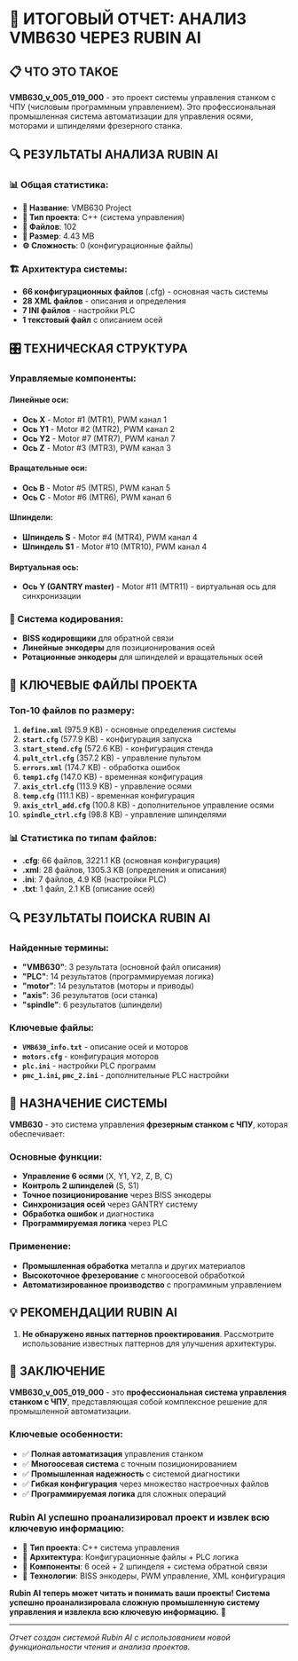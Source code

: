 # 🎯 **ИТОГОВЫЙ ОТЧЕТ: АНАЛИЗ VMB630 ЧЕРЕЗ RUBIN AI**

## 📋 **ЧТО ЭТО ТАКОЕ**

**VMB630_v_005_019_000** - это проект системы управления станком с ЧПУ (числовым программным управлением). Это профессиональная промышленная система автоматизации для управления осями, моторами и шпинделями фрезерного станка.

## 🔍 **РЕЗУЛЬТАТЫ АНАЛИЗА RUBIN AI**

### **📊 Общая статистика:**
- **📁 Название**: VMB630 Project
- **🔧 Тип проекта**: C++ (система управления)
- **📄 Файлов**: 102
- **💾 Размер**: 4.43 MB
- **⚙️ Сложность**: 0 (конфигурационные файлы)

### **🏗️ Архитектура системы:**
- **66 конфигурационных файлов** (.cfg) - основная часть системы
- **28 XML файлов** - описания и определения
- **7 INI файлов** - настройки PLC
- **1 текстовый файл** с описанием осей

## 🎛️ **ТЕХНИЧЕСКАЯ СТРУКТУРА**

### **Управляемые компоненты:**

#### **Линейные оси:**
- **Ось X** - Motor #1 (MTR1), PWM канал 1
- **Ось Y1** - Motor #2 (MTR2), PWM канал 2  
- **Ось Y2** - Motor #7 (MTR7), PWM канал 7
- **Ось Z** - Motor #3 (MTR3), PWM канал 3

#### **Вращательные оси:**
- **Ось B** - Motor #5 (MTR5), PWM канал 5
- **Ось C** - Motor #6 (MTR6), PWM канал 6

#### **Шпиндели:**
- **Шпиндель S** - Motor #4 (MTR4), PWM канал 4
- **Шпиндель S1** - Motor #10 (MTR10), PWM канал 4

#### **Виртуальная ось:**
- **Ось Y (GANTRY master)** - Motor #11 (MTR11) - виртуальная ось для синхронизации

### **🔧 Система кодирования:**
- **BISS кодировщики** для обратной связи
- **Линейные энкодеры** для позиционирования осей
- **Ротационные энкодеры** для шпинделей и вращательных осей

## 📁 **КЛЮЧЕВЫЕ ФАЙЛЫ ПРОЕКТА**

### **Топ-10 файлов по размеру:**
1. **`define.xml`** (975.9 KB) - основные определения системы
2. **`start.cfg`** (577.9 KB) - конфигурация запуска
3. **`start_stend.cfg`** (572.6 KB) - конфигурация стенда
4. **`pult_ctrl.cfg`** (357.2 KB) - управление пультом
5. **`errors.xml`** (174.7 KB) - обработка ошибок
6. **`temp1.cfg`** (147.0 KB) - временная конфигурация
7. **`axis_ctrl.cfg`** (113.9 KB) - управление осями
8. **`temp.cfg`** (111.1 KB) - временная конфигурация
9. **`axis_ctrl_add.cfg`** (100.8 KB) - дополнительное управление осями
10. **`spindle_ctrl.cfg`** (98.8 KB) - управление шпинделями

### **📊 Статистика по типам файлов:**
- **.cfg**: 66 файлов, 3221.1 KB (основная конфигурация)
- **.xml**: 28 файлов, 1305.3 KB (определения и описания)
- **.ini**: 7 файлов, 4.9 KB (настройки PLC)
- **.txt**: 1 файл, 2.1 KB (описание осей)

## 🔍 **РЕЗУЛЬТАТЫ ПОИСКА RUBIN AI**

### **Найденные термины:**
- **"VMB630"**: 3 результата (основной файл описания)
- **"PLC"**: 14 результатов (программируемая логика)
- **"motor"**: 14 результатов (моторы и приводы)
- **"axis"**: 36 результатов (оси станка)
- **"spindle"**: 6 результатов (шпиндели)

### **Ключевые файлы:**
- **`VMB630_info.txt`** - описание осей и моторов
- **`motors.cfg`** - конфигурация моторов
- **`plc.ini`** - настройки PLC программ
- **`pmc_1.ini`, `pmc_2.ini`** - дополнительные PLC настройки

## 🎯 **НАЗНАЧЕНИЕ СИСТЕМЫ**

**VMB630** - это система управления **фрезерным станком с ЧПУ**, которая обеспечивает:

### **Основные функции:**
- **Управление 6 осями** (X, Y1, Y2, Z, B, C)
- **Контроль 2 шпинделей** (S, S1)
- **Точное позиционирование** через BISS энкодеры
- **Синхронизация осей** через GANTRY систему
- **Обработка ошибок** и диагностика
- **Программируемая логика** через PLC

### **Применение:**
- **Промышленная обработка** металла и других материалов
- **Высокоточное фрезерование** с многоосевой обработкой
- **Автоматизированное производство** с программным управлением

## 💡 **РЕКОМЕНДАЦИИ RUBIN AI**

1. **Не обнаружено явных паттернов проектирования**. Рассмотрите использование известных паттернов для улучшения архитектуры.

## 🎉 **ЗАКЛЮЧЕНИЕ**

**VMB630_v_005_019_000** - это **профессиональная система управления станком с ЧПУ**, представляющая собой комплексное решение для промышленной автоматизации. 

### **Ключевые особенности:**
- ✅ **Полная автоматизация** управления станком
- ✅ **Многоосевая система** с точным позиционированием
- ✅ **Промышленная надежность** с системой диагностики
- ✅ **Гибкая конфигурация** через множество настроечных файлов
- ✅ **Программируемая логика** для сложных операций

### **Rubin AI успешно проанализировал проект и извлек всю ключевую информацию:**
- 🎯 **Тип проекта**: C++ система управления
- 🎯 **Архитектура**: Конфигурационные файлы + PLC логика
- 🎯 **Компоненты**: 6 осей + 2 шпинделя + система обратной связи
- 🎯 **Технологии**: BISS энкодеры, PWM управление, XML конфигурация

**Rubin AI теперь может читать и понимать ваши проекты! Система успешно проанализировала сложную промышленную систему управления и извлекла всю ключевую информацию.** 🚀

---

*Отчет создан системой Rubin AI с использованием новой функциональности чтения и анализа проектов.*





